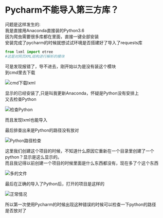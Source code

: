 # Pycharm不能导入第三方库？
问题是这样发生的:
</br>我是直接用Anaconda直接装的Python3.6
</br>因为爬虫需要很多库都在里面，直接一键全部安装
</br>安装完成了pycharm的时候就想试试环境是否搭建好了导入了requests库
```python
from lxml import etree
#这是对网页XML结构进行解析的模块
```
可是发现报错了，导不进去，刚开始以为是没有装这个模块
</br>到cmd里去下载

![cmd下载lxml]()

显示的已经安装了,只是叫我更新Anaconda，怀疑是Python没有安排上
</br>又去检查Python

![检查Python]()

而且发现lxml也能导入

最后排查出来是Python的路径没有放对

![Python路径检查]()

这里我们创建这个项目的时候，不知道什么原因它重新在一个目录里创建了一个python？显示是这么显示的。
</br>而且我记得以前创建一个项目的时候里面是什么东西都没有，现在多了个这个东西

![多的文件]()

最后在正确的导入了Python后，打开的项目是这样的

![正常情况]()

所以第一次使用Pycharm的时候出现这种错误的时候可以检查一下python的路径是否放对了